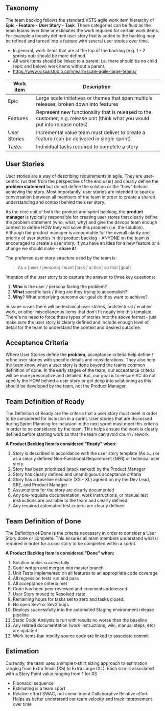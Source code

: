 ## Taxonomy
The team backlog follows the standard VSTS agile work item hierarchy of **Epic - Feature - User Story - Task**.  These categories can be fluid as the team learns over time or estimates the work required for certain work items.  For example a loosely defined user story that is added to the backlog may be refined and turned into a feature with several user stories over time.
- In general, work items that are at the top of the backlog (e.g. 1 - 2 sprints out) should be more defined.
- All work items should be linked to a parent, i.e. there should be no child (epic and below) work items without a parent.
- https://www.visualstudio.com/learn/scale-agile-large-teams/

|Work item|Description|
|---|---|
|Epic | Large scale initiatives or themes that span multiple releases, broken down into features|
|Features | Represent new functionality that is released to the customer, e.g. release unit (think what you would put into release notes)
|User Stories | Incremental value team must deliver to create a feature (can be delivered in single sprint)
|Tasks | Individual tasks required to complete a story|

## User Stories
User stories are a way of describing requirements in agile.  They are user-centric (written from the perspective of the end user) and clearly define the **problem statement** but do not define the solution or the "how" behind achieving the story.  Most importantly, user stories are intended to spark a conversation between all members of the team in order to create a shared understanding and context behind the user story.

As the core unit of both the product and sprint backlog, the **product manager** is typically responsible for creating user stores that clearly define the problem statement (who, what, why) and give the devops team enough context to define HOW they will solve this problem (i.e. the solution).  Although the product manager is accountable for the overall clarity and priority of user stories in the product backlog - ANYONE on the team is encouraged to create a user story.  If you have an idea for a new feature or a change we should make - **share it!**

The preferred user story structure used by the team is:

>As a [user / persona]
>I want [task / action]
>so that [goal]

Intention of the user story is to capture the answer to three key questions:
1. **Who** is the user / persona facing the problem?
2. **What** specific task / thing are they trying to accomplish?
3. **Why**? What underlying outcome our goal do they want to achieve?

In some cases there will be technical user stories, architectural / enabler work, or other miscellaneous items that don't fit neatly into this template.  There's no need to force these types of stories into the above format - just make sure the user story is clearly defined and include enough level of detail for the team to understand the context and desired outcome.

## Acceptance Criteria
Where User Stories define the **problem**, acceptance criteria help define / refine user stories with specific details and considerations.  They also help the team know when a user story is done beyond the teams common definition of done.  In the early stages of the team, our acceptance criteria will be more prescriptive and detailed.  But, our goal is to ensure AC do not specify the HOW behind a user story or get deep into solutioning as this should be developed by the team, not the Product Manager.

## Team Definition of Ready
The Definition of Ready are the criteria that a user story must meet in order to be considered for inclusion in a sprint.  User stories that are discussed during Sprint Planning for inclusion in the next sprint must meet this criteria in order to be considered by the team.  This helps ensure the work is clearly defined before starting work so that the team can avoid churn / rework.

**A Product Backlog Item is considered "Ready" when:**
1. Story is described in accordance with the user story template (As a...) or as a clearly defined Non-Functional Requirement (NFR) or technical user story.
2. Story has been prioritized (stack ranked) by the Product Manager
3. Story has clearly defined and unambiguous acceptance criteria
4. Story has a baseline estimate (XS - XL) agreed on my the Dev Lead, SRE, and Product Manager
5. Assumptions for the story are clearly documented
6. Any pre-requisite documentation, work instructions, or manual test instructions are available to the team and clearly defined
7. Any required automated test criteria are clearly defined

## Team Definition of Done
The Definition of Done is the criteria necessary in order to consider a User Story done or complete.  This ensures all team members understand what is required in order for a user story to be completed within a sprint.

**A Product Backlog Item is considered "Done" when:**
1. Solution builds successfully
2. Code written and merged into master branch 
3. Unit Tests implemented on all features to an appropriate code coverage 
4. All regression tests run and pass 
5. All acceptance criteria met 
6. Code has been peer reviewed and comments addressed
7. User Story moved to Resolved state 
8. Remaining hours for tasks set to zero and tasks closed. 
9. No open Sev1 or Sev2 bugs 
10. Deploys successfully into the automated Staging environment release pipeline
11. Static Code Analysis is run with results no worse than the baseline
12. Any related documentation (work instructions, wiki, manual steps, etc) are updated
13. Work items that modify source code are linked to associate commit

## Estimation
Currently, the team uses a simple t-shirt sizing approach to estimation ranging from Extra Small (XS) to Extra Large (XL).  Each size is associated with a Story Point value ranging from 1 for XS 
- Fibonacci sequence
- Estimating is a team sport
- Relative effort
SWAG, not commitment
Collaborative
Relative effort
Helps us better understand our team velocity and track improvement over time

